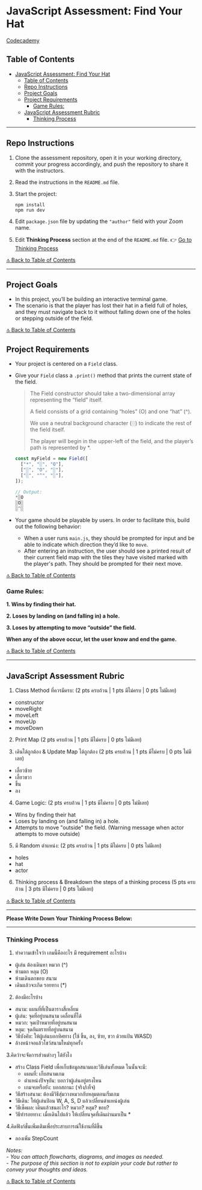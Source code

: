 # JavaScript Assessment: Find Your Hat

[Codecademy](https://www.codecademy.com/projects/practice/find-your-hat)

## Table of Contents

- [JavaScript Assessment: Find Your Hat](#javascript-assessment-find-your-hat)
  - [Table of Contents](#table-of-contents)
  - [Repo Instructions](#repo-instructions)
  - [Project Goals](#project-goals)
  - [Project Requirements](#project-requirements)
    - [Game Rules:](#game-rules)
  - [JavaScript Assessment Rubric](#javascript-assessment-rubric)
    - [Thinking Process](#thinking-process)

---

## Repo Instructions

1. Clone the assessment repository, open it in your working directory, commit your progress accordingly, and push the repository to share it with the instructors.
2. Read the instructions in the `README.md` file.
3. Start the project:

   ```terminal
   npm install
   npm run dev
   ```

4. Edit `package.json` file by updating the `"author"` field with your Zoom name.
5. Edit **Thinking Process** section at the end of the `README.md` file. 👉 [Go to Thinking Process](#thinking-process)

[🔝 Back to Table of Contents](#table-of-contents)

---

## Project Goals

- In this project, you’ll be building an interactive terminal game.
- The scenario is that the player has lost their hat in a field full of holes, and they must navigate back to it without falling down one of the holes or stepping outside of the field.

[🔝 Back to Table of Contents](#table-of-contents)

## Project Requirements

- Your project is centered on a `Field` class.
- Give your `Field` class a `.print()` method that prints the current state of the field.

  > The Field constructor should take a two-dimensional array representing the “field” itself.
  >
  > A field consists of a grid containing “holes” (O) and one “hat” (^).
  >
  > We use a neutral background character (░) to indicate the rest of the field itself.
  >
  > The player will begin in the upper-left of the field, and the player’s path is represented by \*.

  ```js
  const myField = new Field([
  	["*", "░", "O"],
  	["░", "O", "░"],
  	["░", "^", "░"],
  ]);

  // Output:
  *░O
  ░O░
  ░^░

  ```

- Your game should be playable by users. In order to facilitate this, build out the following behavior:

  - When a user runs `main.js`, they should be prompted for input and be able to indicate which direction they’d like to `move`.
  - After entering an instruction, the user should see a printed result of their current field map with the tiles they have visited marked with the player's path. They should be prompted for their next move.

[🔝 Back to Table of Contents](#table-of-contents)

### Game Rules:

**1. Wins by finding their hat.**

**2. Loses by landing on (and falling in) a hole.**

**3. Loses by attempting to move “outside” the field.**

**When any of the above occur, let the user know and end the game.**

[🔝 Back to Table of Contents](#table-of-contents)

---

## JavaScript Assessment Rubric

1. Class Method ที่ควรมีครบ: (2 pts ครบถ้วน | 1 pts มีไม่ครบ | 0 pts ไม่มีเลย)

- constructor
- moveRight
- moveLeft
- moveUp
- moveDown

2. Print Map (2 pts ครบถ้วน | 1 pts มีไม่ครบ | 0 pts ไม่มีเลย)

3. เดินได้ถูกต้อง & Update Map ได้ถูกต้อง (2 pts ครบถ้วน | 1 pts มีไม่ครบ | 0 pts ไม่มีเลย)

- เลี้ยวซ้าย
- เลี้ยวขวา
- ขึ้น
- ลง

4. Game Logic: (2 pts ครบถ้วน | 1 pts มีไม่ครบ | 0 pts ไม่มีเลย)

- Wins by finding their hat
- Loses by landing on (and falling in) a hole.
- Attempts to move "outside" the field. (Warning message when actor attempts to move outside)

5. มี Random ตำแหน่ง: (2 pts ครบถ้วน | 1 pts มีไม่ครบ | 0 pts ไม่มีเลย)

- holes
- hat
- actor

6. Thinking process & Breakdown the steps of a thinking process (5 pts ครบถ้วน | 3 pts มีไม่ครบ | 0 pts ไม่มีเลย)

[🔝 Back to Table of Contents](#table-of-contents)

---

**Please Write Down Your Thinking Process Below:**

---

### Thinking Process

1. ทำความเข้าใจว่า เกมนี้คืออะไร มี requirement อะไรบ้าง
- ผู้เล่น ต้องเดินหา หมวก (^)
- ห้ามตก หลุม (O)
- ห้ามเดินตกขอบ สนาม
- เดินแล้วจะเกิด รอยทาง (*)

2. ต้องมีอะไรบ้าง
- สนาม: แผนที่ที่เป็นตารางสี่เหลี่ยม
- ผู้เล่น: จุดที่อยู่บนสนาม เคลื่อนที่ได้
- หมวก: จุดเป้าหมายที่อยู่บนสนาม
- หลุม: จุดอันตรายที่อยู่บนสนาม
- วิธีบังคับ: ให้ผู้เล่นบอกทิศทาง (ใช้ ขึ้น, ลง, ซ้าย, ขวา ด้วยแป้น WASD)
- ล้างหน้าจอแล้วโชว์สนามใหม่ทุกครั้ง

3.คิดว่าจะจัดการส่วนต่างๆ ได้ยังไง
- สร้าง Class Field เพื่อเก็บข้อมูลสนามและวิธีเล่นทั้งหมด ในนั้นจะมี:
   - แผนที่: เก็บสนามเกม
   - ตำแหน่งปัจจุบัน: บอกว่าผู้เล่นอยู่ตรงไหน
   - เกมจบหรือยัง: บอกสถานะ (จริง/เท็จ)
- วิธีสร้างสนาม: ต้องมีวิธีสุ่มวางหมวกกับหลุมตอนเริ่มเกม
- วิธีเดิน: ให้ผู้เล่นป้อน W, A, S, D แล้วเปลี่ยนตำแหน่งผู้เล่น
- วิธีเช็คผล: เดินแล้วชนอะไร? หมวก? หลุม? ขอบ?
- วิธีทำรอยทาง: เมื่อเดินไปแล้ว ให้เปลี่ยนจุดที่เดินผ่านมาเป็น *

4.คิดฟังก์ชั่นเพิ่มเติมเพื่อประสาบการณ์ใช้งานที่ดีขึ้น
- ลองเพิ่ม StepCount

_Notes:_<br>
_- You can attach flowcharts, diagrams, and images as needed._<br>
_- The purpose of this section is not to explain your code but rather to convey your thoughts and ideas._

[🔝 Back to Table of Contents](#table-of-contents)

